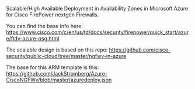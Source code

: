 Scalable/High Available Deployment in Availability Zones in Microsoft Azure for Cisco FirePower nextgen Firewalls.

You can find the base info here:
https://www.cisco.com/c/en/us/td/docs/security/firepower/quick_start/azure/ftdv-azure-qsg.html

The scalable design is based on this repo: 
https://github.com/cisco-security/public-cloud/tree/master/ngfwv-in-azure

The base for this ARM template is this: https://github.com/JackStromberg/Azure-CiscoNGFWv/blob/master/azuredeploy.json
